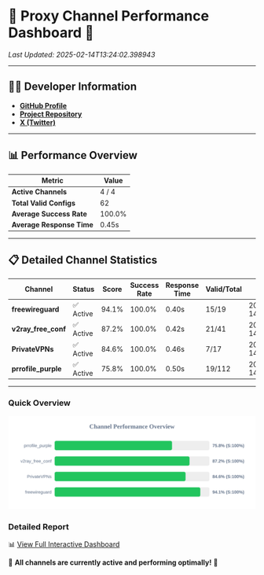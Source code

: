 # 🌟 Proxy Channel Performance Dashboard 🌟

_Last Updated: 2025-02-14T13:24:02.398943_

---

## 👩‍💻 Developer Information

- **[GitHub Profile](https://github.com/4n0nymou3)**  
- **[Project Repository](https://github.com/4n0nymou3/multi-proxy-config-fetcher)**  
- **[X (Twitter)](https://x.com/4n0nymou3)**  

---

## 📊 Performance Overview

| Metric                | Value       |
|-----------------------|-------------|
| **Active Channels**   | 4 / 4       |
| **Total Valid Configs** | 62          |
| **Average Success Rate** | 100.0%      |
| **Average Response Time** | 0.45s       |

---

## 📋 Detailed Channel Statistics

| Channel          | Status     | Score  | Success Rate | Response Time | Valid/Total | Last Success               |
|------------------|------------|--------|--------------|---------------|-------------|----------------------------|
| **freewireguard**  | ✅ Active  | 94.1%  | 100.0% | 0.40s         | 15/19       | 2025-02-14T13:24:02.396987 |
| **v2ray_free_conf**  | ✅ Active  | 87.2%  | 100.0% | 0.42s         | 21/41       | 2025-02-14T13:24:01.475425 |
| **PrivateVPNs**  | ✅ Active  | 84.6%  | 100.0% | 0.46s         | 7/17       | 2025-02-14T13:24:01.972583 |
| **prrofile_purple**  | ✅ Active  | 75.8%  | 100.0% | 0.50s         | 19/112       | 2025-02-14T13:24:00.988120 |

---

### Quick Overview
<div align="center">
  <a href="https://raw.githubusercontent.com/nullluser/NullRepo/refs/heads/main/assets/channel_stats_chart.svg">
    <img src="https://raw.githubusercontent.com/nullluser/NullRepo/refs/heads/main/assets/channel_stats_chart.svg" alt="Source Performance Statistics" width="800">
  </a>
</div>

### Detailed Report
📊 [View Full Interactive Dashboard](https://htmlpreview.github.io/?https://github.com/nullluser/NullRepo/blob/main/assets/performance_report.html)

🎉 **All channels are currently active and performing optimally!** 🎉
